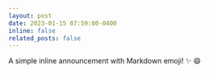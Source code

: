 ```yaml
---
layout: post
date: 2023-01-15 07:59:00-0400
inline: false
related_posts: false
---
```


A simple inline announcement with Markdown emoji! :sparkles: :smile:
